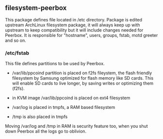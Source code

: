 ## filesystem-peerbox


This package defines file located in /etc directory. 
Package is edited upstream ArchLinux filesystem package, it will always keep up with upstream to keep compatibility 
but it will include changes needed for Peerbox.
It is responsible for "hostname", users, groups, fstab, motd greeter and so on.

### /etc/fstab

This file defines partitions to be used by Peerbox.

* /var/lib/ppcoind partition is placed on f2fs fileystem, the flash friendly filesystem by Samsung optimized for flash memory like SD cards.
This will enable SD cards to live longer, by saving writes or optimizing them (f2fs).

* in KVM image /var/lib/ppcoind is placed on ext4 filesystem

* /var/log is placed in tmpfs, a RAM based filesystem

* /tmp is also placed in tmpfs

Moving /var/log and /tmp in RAM is security feature too, when you shut down Peerbox all the logs go to oblivion.
